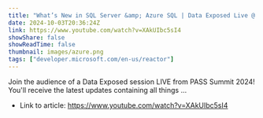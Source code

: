 ```yaml
---
title: "What’s New in SQL Server &amp; Azure SQL | Data Exposed Live @ PASS Summit 2024"
date: 2024-10-03T20:36:24Z
link: https://www.youtube.com/watch?v=XAkUIbc5sI4
showShare: false
showReadTime: false
thumbnail: images/azure.png
tags: ["developer.microsoft.com/en-us/reactor"]
---
```

Join the audience of a Data Exposed session LIVE from PASS Summit 2024! You'll receive the latest updates containing all things ...

- Link to article: https://www.youtube.com/watch?v=XAkUIbc5sI4